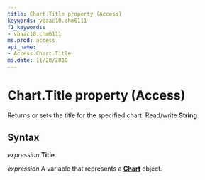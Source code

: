 ```yaml
---
title: Chart.Title property (Access)
keywords: vbaac10.chm6111
f1_keywords:
- vbaac10.chm6111
ms.prod: access
api_name:
- Access.Chart.Title
ms.date: 11/28/2018
---
```



# Chart.Title property (Access)

Returns or sets the title for the specified chart. Read/write **String**.


## Syntax

_expression_.**Title**

_expression_ A variable that represents a **[Chart](Access.Chart.md)** object.



